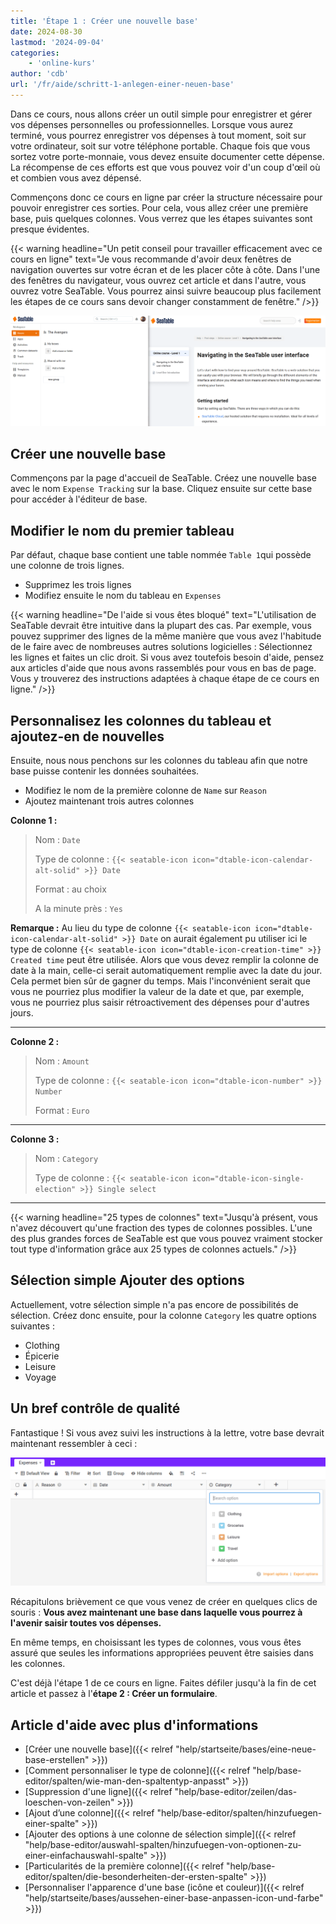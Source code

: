 ```yaml
---
title: 'Étape 1 : Créer une nouvelle base'
date: 2024-08-30
lastmod: '2024-09-04'
categories:
    - 'online-kurs'
author: 'cdb'
url: '/fr/aide/schritt-1-anlegen-einer-neuen-base'
---
```


Dans ce cours, nous allons créer un outil simple pour enregistrer et gérer vos dépenses personnelles ou professionnelles. Lorsque vous aurez terminé, vous pourrez enregistrer vos dépenses à tout moment, soit sur votre ordinateur, soit sur votre téléphone portable. Chaque fois que vous sortez votre porte-monnaie, vous devez ensuite documenter cette dépense. La récompense de ces efforts est que vous pouvez voir d'un coup d'œil où et combien vous avez dépensé.

Commençons donc ce cours en ligne par créer la structure nécessaire pour pouvoir enregistrer ces sorties. Pour cela, vous allez créer une première base, puis quelques colonnes. Vous verrez que les étapes suivantes sont presque évidentes.

{{< warning  headline="Un petit conseil pour travailler efficacement avec ce cours en ligne"  text="Je vous recommande d'avoir deux fenêtres de navigation ouvertes sur votre écran et de les placer côte à côte. Dans l'une des fenêtres du navigateur, vous ouvrez cet article et dans l'autre, vous ouvrez votre SeaTable. Vous pourrez ainsi suivre beaucoup plus facilement les étapes de ce cours sans devoir changer constamment de fenêtre." />}}

![](images/level1-browser-window-setup.png)

## Créer une nouvelle base

Commençons par la page d'accueil de SeaTable. Créez une nouvelle base avec le nom `Expense Tracking` sur la base. Cliquez ensuite sur cette base pour accéder à l'éditeur de base.

## Modifier le nom du premier tableau

Par défaut, chaque base contient une table nommée `Table 1`qui possède une colonne de trois lignes.

- Supprimez les trois lignes
- Modifiez ensuite le nom du tableau en `Expenses`

{{< warning  headline="De l'aide si vous êtes bloqué"  text="L'utilisation de SeaTable devrait être intuitive dans la plupart des cas. Par exemple, vous pouvez supprimer des lignes de la même manière que vous avez l'habitude de le faire avec de nombreuses autres solutions logicielles : Sélectionnez les lignes et faites un clic droit. Si vous avez toutefois besoin d'aide, pensez aux articles d'aide que nous avons rassemblés pour vous en bas de page. Vous y trouverez des instructions adaptées à chaque étape de ce cours en ligne." />}}

## Personnalisez les colonnes du tableau et ajoutez-en de nouvelles

Ensuite, nous nous penchons sur les colonnes du tableau afin que notre base puisse contenir les données souhaitées.

- Modifiez le nom de la première colonne de `Name` sur `Reason`
- Ajoutez maintenant trois autres colonnes

**Colonne 1 :**

> Nom : `Date`
>
> Type de colonne : `{{< seatable-icon icon="dtable-icon-calendar-alt-solid" >}} Date`
>
> Format : au choix
>
> A la minute près : `Yes`

**Remarque :** Au lieu du type de colonne `{{< seatable-icon icon="dtable-icon-calendar-alt-solid" >}} Date` on aurait également pu utiliser ici le type de colonne `{{< seatable-icon icon="dtable-icon-creation-time" >}} Created time` peut être utilisée. Alors que vous devez remplir la colonne de date à la main, celle-ci serait automatiquement remplie avec la date du jour. Cela permet bien sûr de gagner du temps. Mais l'inconvénient serait que vous ne pourriez plus modifier la valeur de la date et que, par exemple, vous ne pourriez plus saisir rétroactivement des dépenses pour d'autres jours.

---

**Colonne 2 :**

> Nom : `Amount`
>
> Type de colonne : `{{< seatable-icon icon="dtable-icon-number" >}} Number`
>
> Format : `Euro`

---

**Colonne 3 :**

> Nom : `Category`
>
> Type de colonne : `{{< seatable-icon icon="dtable-icon-single-election" >}} Single select`

---

{{< warning  headline="25 types de colonnes"  text="Jusqu'à présent, vous n'avez découvert qu'une fraction des types de colonnes possibles. L'une des plus grandes forces de SeaTable est que vous pouvez vraiment stocker tout type d'information grâce aux 25 types de colonnes actuels." />}}

## Sélection simple Ajouter des options

Actuellement, votre sélection simple n'a pas encore de possibilités de sélection. Créez donc ensuite, pour la colonne `Category` les quatre options suivantes :

- Clothing
- Épicerie
- Leisure
- Voyage

## Un bref contrôle de qualité

Fantastique ! Si vous avez suivi les instructions à la lettre, votre base devrait maintenant ressembler à ceci :

![](images/level1-expenses-table.png)

Récapitulons brièvement ce que vous venez de créer en quelques clics de souris : **Vous avez maintenant une base dans laquelle vous pourrez à l'avenir saisir toutes vos dépenses.**

En même temps, en choisissant les types de colonnes, vous vous êtes assuré que seules les informations appropriées peuvent être saisies dans les colonnes.

C'est déjà l'étape 1 de ce cours en ligne. Faites défiler jusqu'à la fin de cet article et passez à l'**étape 2 : Créer un formulaire**.

## Article d'aide avec plus d'informations

- [Créer une nouvelle base]({{< relref "help/startseite/bases/eine-neue-base-erstellen" >}})
- [Comment personnaliser le type de colonne]({{< relref "help/base-editor/spalten/wie-man-den-spaltentyp-anpasst" >}})
- [Suppression d'une ligne]({{< relref "help/base-editor/zeilen/das-loeschen-von-zeilen" >}})
- [Ajout d’une colonne]({{< relref "help/base-editor/spalten/hinzufuegen-einer-spalte" >}})
- [Ajouter des options à une colonne de sélection simple]({{< relref "help/base-editor/auswahl-spalten/hinzufuegen-von-optionen-zu-einer-einfachauswahl-spalte" >}})
- [Particularités de la première colonne]({{< relref "help/base-editor/spalten/die-besonderheiten-der-ersten-spalte" >}})
- [Personnaliser l'apparence d'une base (icône et couleur)]({{< relref "help/startseite/bases/aussehen-einer-base-anpassen-icon-und-farbe" >}})
